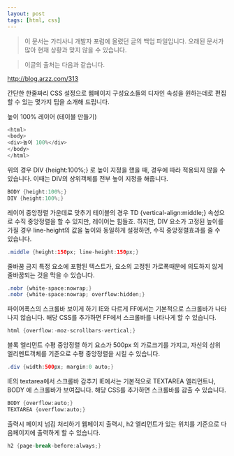 ```yaml
---
layout: post
tags: [html, css]
---
```


> 이 문서는 가리사니 개발자 포럼에 올렸던 글의 백업 파일입니다.
오래된 문서가 많아 현재 상황과 맞지 않을 수 있습니다.



> 이글의 출처는 다음과 같습니다.
>
http://blog.arzz.com/313


간단한 한줄짜리 CSS 설정으로 웹페이지 구성요소들의 디자인 속성을 원하는데로 편집할 수 있는 몇가지 팁을 소개해 드립니다.

높이 100% 레이어 (테이블 만들기)

``` java
<html>
<body>
<div>높이 100%</div>
</body>
</html>
```

위의 경우 DIV {height:100%;} 로 높이 지정을 했을 때, 경우에 따라 적용되지 않을 수 있습니다. 이때는 DIV의 상위객체를 전부 높이 지정을 해줍니다.

``` java
BODY {height:100%;}
DIV {height:100%;}
```



레이어 중앙정렬 가운데로 맞추기
테이블의 경우 TD {vertical-align:middle;} 속성으로 수직 중앙정렬을 할 수 있지만, 레이어는 힘들죠. 하지만, DIV 요소가 고정된 높이를 가질 경우 line-height의 값을 높이와 동일하게 설정하면, 수직 중앙정렬효과를 줄 수 있습니다.

``` java
.middle {height:150px; line-height:150px;}
```



줄바꿈 금지
특정 요소에 포함된 텍스트가, 요소의 고정된 가로폭때문에 의도하지 않게 줄바꿈되는 것을 막을 수 있습니다.

``` java
.nobr {white-space:nowrap;}
.nobr {white-space:nowrap; overflow:hidden;}
```


파이어폭스의 스크롤바 보이게 하기
IE와 다르게 FF에서는 기본적으로 스크롤바가 나타나지 않습니다. 해당 CSS를 추가하면 FF에서 스크롤바를 나타나게 할 수 있습니다.

``` java
html {overflow:-moz-scrollbars-vertical;}
```


블록 엘리먼트 수평 중앙정렬 하기
요소가 500px 의 가로크기를 가지고, 자신의 상위 엘리멘트객체를 기준으로 수평 중앙정렬을 시킬 수 있습니다.

``` java
.div {width:500px; margin:0 auto;}
```


IE의 textarea에서 스크롤바 감추기
IE에서는 기본적으로 TEXTAREA 엘리먼트나, BODY 에 스크롤바가 보여집니다. 해당 CSS를 추가하면 스크롤바를 감출 수 있습니다.

``` java
BODY {overflow:auto;}
TEXTAREA {overflow:auto;}
```


출력시 페이지 넘김 처리하기
웹페이지 출력시, h2 엘리먼트가 있는 위치를 기준으로 다음페이지에 출력하게 할 수 있습니다.
``` java
h2 {page-break-before:always;}
```